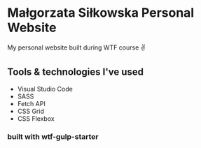 # Małgorzata Siłkowska Personal Website

My personal website built during WTF course ✌

## Tools & technologies I've used

- Visual Studio Code
- SASS
- Fetch API
- CSS Grid
- CSS Flexbox

### built with wtf-gulp-starter
